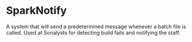 SparkNotify
===========

A system that will send a predetermined message whenever a batch file is called. Used at Sonalysts for detecting build fails and notifying the staff.
